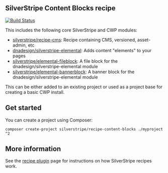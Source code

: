 ## SilverStripe Content Blocks recipe

[![Build Status](https://travis-ci.org/silverstripe/recipe-content-blocks.svg?branch=master)](https://travis-ci.org/silverstripe/recipe-content-blocks)

This includes the following core SilverStripe and CWP modules:

 * [silverstripe/recipe-cms](https://github.com/silverstripe/recipe-cms): Recipe containing CMS, versioned, asset-admin, etc
 * [dnadesign/silverstripe-elemental](https://github.com/dnadesign/silverstripe-elemental): Adds content "elements" to
   your pages
 * [silverstripe/elemental-fileblock](https://github.com/silverstripe/silverstripe-elemental-fileblock): A file block
   for the dnadesign/silverstripe-elemental module
 * [silverstripe/elemental-bannerblock](https://github.com/silverstripe/silverstripe-elemental-bannerblock): A banner
   block for the dnadesign/silverstripe-elemental module

This can be either added to an existing project or used as a project base for creating a basic CWP install.

## Get started

You can create a project using Composer:

```
composer create-project silverstripe/recipe-content-blocks ./myproject ^2
```

## More information

See the [recipe plugin](https://github.com/silverstripe/recipe-plugin) page for instructions on how
SilverStripe recipes work.
